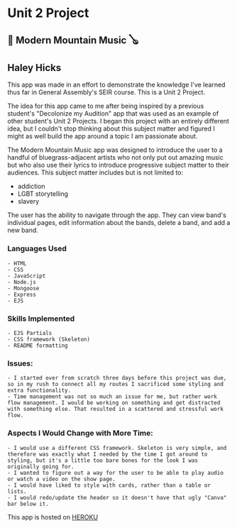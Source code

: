 # Unit 2 Project
## :violin: Modern Mountain Music :banjo:
## Haley Hicks

This app was made in an effort to demonstrate the knowledge I've learned thus far in General Assembly's SEIR course. This is a Unit 2 Project.

The idea for this app came to me after being inspired by a previous student's "Decolonize my Audition" app that was used as an example of other student's Unit 2 Projects.
I began this project with an entirely different idea, but I couldn't stop thinking about this subject matter and figured I might as well build the app around a topic I am passionate about.

The Modern Mountain Music app was designed to introduce the user to a handful of bluegrass-adjacent artists who not only put out amazing music but who also use their lyrics to introduce progressive subject matter to their audiences.
This subject matter includes but is not limited to:
- addiction
- LGBT storytelling
- slavery

The user has the ability to navigate through the app. They can view band's individual pages, edit information about the bands, delete a band, and add a new band.  



### Languages Used
    - HTML
    - CSS
    - JavaScript
    - Node.js
    - Mongoose
    - Express
    - EJS

### Skills Implemented
    - EJS Partials
    - CSS framework (Skeleton)
    - README formatting

### Issues:
    - I started over from scratch three days before this project was due, so in my rush to connect all my routes I sacrificed some styling and extra functionality.
    - Time management was not so much an issue for me, but rather work flow management. I would be working on something and get distracted with something else. That resulted in a scattered and stressful work flow.

### Aspects I Would Change with More Time:
    - I would use a different CSS framework. Skeleton is very simple, and therefore was exactly what I needed by the time I got around to styling, but it's a little too bare bones for the look I was originally going for.
    - I wanted to figure out a way for the user to be able to play audio or watch a video on the show page.  
    - I would have liked to style with cards, rather than a table or lists.
    - I would redo/update the header so it doesn't have that ugly "Canva" bar below it.


This app is hosted on [HEROKU](https://enigmatic-plateau-93663.herokuapp.com/index)
